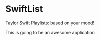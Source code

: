 SwiftList
=========

Taylor Swift Playlists: based on your mood! 


This is going to be an awesome application 
